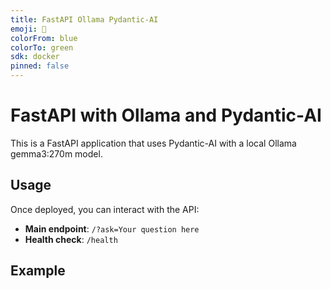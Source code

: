 ```yaml
---
title: FastAPI Ollama Pydantic-AI
emoji: 🤖
colorFrom: blue
colorTo: green
sdk: docker
pinned: false
---
```


# FastAPI with Ollama and Pydantic-AI

This is a FastAPI application that uses Pydantic-AI with a local Ollama gemma3:270m model.

## Usage

Once deployed, you can interact with the API:
- **Main endpoint**: `/?ask=Your question here`
- **Health check**: `/health`

## Example

